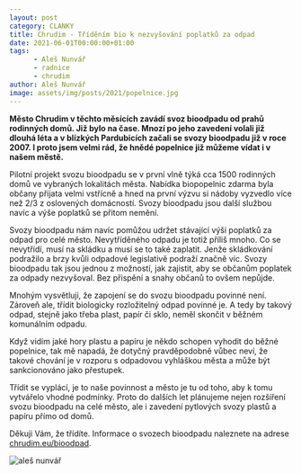 ```yaml
---
layout: post
category: CLANKY
title: Chrudim - Tříděním bio k nezvyšování poplatků za odpad
date: 2021-06-01T00:00:00+01:00
tags: 
      - Aleš Nunvář
      - radnice
      - chrudim
author: Aleš Nunvář
image: assets/img/posts/2021/popelnice.jpg
---
```



**Město Chrudim v těchto měsících zavádí svoz bioodpadu od prahů rodinných domů. Již bylo na čase. Mnozí po jeho zavedení volali již dlouhá léta a v blízkých Pardubicích začali se svozy bioodpadu již v roce 2007. I proto jsem velmi rád, že hnědé popelnice již můžeme vídat i v našem městě.**

Pilotní projekt svozu bioodpadu se v první vlně týká cca 1500 rodinných domů ve vybraných lokalitách města. Nabídka biopopelnic zdarma byla občany přijata velmi vstřícně a hned na první výzvu si nádoby vyzvedlo více než 2/3 z oslovených domácností. Svozy bioodpadu jsou další službou navíc a výše poplatků se přitom nemění.

Svozy bioodpadu nám navíc pomůžou udržet stávající výši poplatků za odpad pro celé město. Nevytříděného odpadu je totiž příliš mnoho. Co se nevytřídí, musí na skládku a musí se to také zaplatit. Jenže skládkování podražilo a brzy kvůli odpadové legislativě podraží značně víc. Svozy bioodpadu tak jsou jednou z možností, jak zajistit, aby se občanům poplatek za odpady nezvyšoval. Bez přispění a snahy občanů to ovšem nepůjde.

Mnohým vysvětluji, že zapojení se do svozu bioodpadu povinné není. Zároveň ale, třídit biologicky rozložitelný odpad povinné je. A tedy by takový odpad, stejně jako třeba plast, papír či sklo, neměl skončit v běžném komunálním odpadu.

Když vidím jaké hory plastu a papíru je někdo schopen vyhodit do běžné popelnice, tak mě napadá, že dotyčný pravděpodobně vůbec neví, že takové chování je v rozporu s odpadovou vyhláškou města a může být sankcionováno jako přestupek.

Třídit se vyplácí, je to naše povinnost a město je tu od toho, aby k tomu vytvářelo vhodné podmínky. Proto do dalších let plánujeme nejen rozšíření svozu bioodpadu na celé město, ale i zavedení pytlových svozy plastů a papíru přímo od domů.

Děkuji Vám, že třídíte. Informace o svozech bioodpadu naleznete na adrese [chrudim.eu/bioodpad](chrudim.eu/bioodpad).

![aleš nunvář](/assets/img/posts/2020/alesnunvar.jpg)
